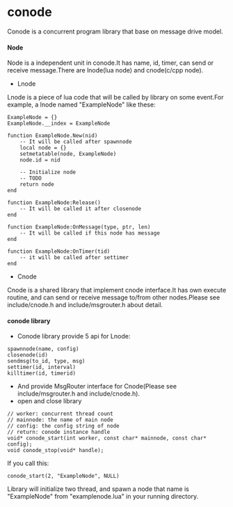 conode
===================

Conode is a concurrent program library that base on message drive model. 

#### Node
Node is a independent unit in conode.It has name, id, timer, can send or receive message.There are lnode(lua node) and cnode(c/cpp node).
* Lnode

Lnode is a piece of lua code that will be called by library on some event.For example, a lnode named "ExampleNode" like these:
```
ExampleNode = {}
ExampleNode.__index = ExampleNode

function ExampleNode.New(nid)
	-- It will be called after spawnnode
	local node = {}
	setmetatable(node, ExampleNode)
	node.id = nid

	-- Initialize node
	-- TODO
	return node
end

function ExampleNode:Release()
	-- It will be called it after closenode 
end

function ExampleNode:OnMessage(type, ptr, len)
	-- It will be called if this node has message
end

function ExampleNode:OnTimer(tid)
	-- it will be called after settimer
end
```
* Cnode

Cnode is a shared library that implement cnode interface.It has own execute routine, and can send or receive message to/from other nodes.Please see include/cnode.h and include/msgrouter.h about detail.

#### conode library
* Conode library provide 5 api for Lnode:
```
spawnnode(name, config)
closenode(id)
sendmsg(to_id, type, msg)
settimer(id, interval)
killtimer(id, timerid)
```
* And provide MsgRouter interface for Cnode(Please see include/msgrouter.h and include/cnode.h).
* open and close library
```
// worker: concurrent thread count
// mainnode: the name of main node
// config: the config string of node
// return: conode instance handle
void* conode_start(int worker, const char* mainnode, const char* config);
void conode_stop(void* handle);
```
If you call this:
```
conode_start(2, "ExampleNode", NULL)
```
Library will initialize two thread, and spawn a node that name is "ExampleNode" from "examplenode.lua" in your running directory.
